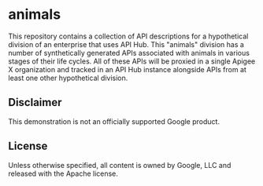 # animals

This repository contains a collection of API descriptions for a hypothetical
division of an enterprise that uses API Hub. This "animals" division has a
number of synthetically generated APIs associated with animals in various
stages of their life cycles. All of these APIs will be proxied in a single
Apigee X organization and tracked in an API Hub instance alongside APIs from at
least one other hypothetical division.

## Disclaimer

This demonstration is not an officially supported Google product.

## License

Unless otherwise specified, all content is owned by Google, LLC and released
with the Apache license.
